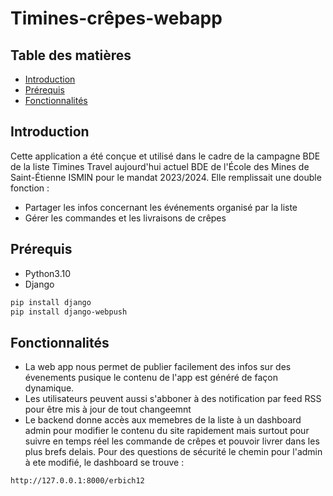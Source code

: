 # Timines-crêpes-webapp

## Table des matières
- [Introduction](#introduction)
- [Prérequis](#prérequis)
- [Fonctionnalités](#fonctionnalités)

## Introduction
Cette application a été conçue et utilisé dans le cadre de la campagne BDE de la liste Timines Travel 
aujourd'hui actuel BDE de l'École des Mines de Saint-Étienne ISMIN pour le mandat 2023/2024.
Elle remplissait une double fonction : 
  - Partager les infos concernant les événements organisé par la liste
  - Gérer les commandes et les livraisons de crêpes

## Prérequis
- Python3.10
- Django
```bash
pip install django
pip install django-webpush
```

## Fonctionnalités
* La web app nous permet de publier facilement des infos sur des évenements pusique le contenu de l'app est généré de façon dynamique. 
* Les utilisateurs peuvent aussi s'abboner à des notification par feed RSS pour être mis à jour de tout changeemnt
* Le backend donne accès aux memebres de la liste à un dashboard admin pour modifier le contenu du site rapidement mais surtout pour suivre en temps
réel les commande de crêpes et pouvoir livrer dans les plus brefs delais. Pour des questions de sécurité le chemin pour l'admin à ete modifié, le
dashboard se trouve :
```bash
http://127.0.0.1:8000/erbich12
```

